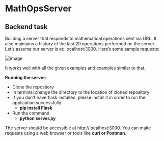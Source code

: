 # MathOpsServer
## Backend task
Building a server that responds to mathematical operations sent via URL. It also
maintains a history of the last 20 operations performed on the server.
Let’s assume our server is at: localhost:3000. 
Here’s some sample requests:

![image](https://github.com/NITHES2003/MathOpsServer/assets/80467294/add6ec90-373e-452b-a0cd-7f712e3af090)

It works well with all the given examples and examples similar to that.

**Running the server:**
* Clone the repository
* In terminal change the directory to the location of cloned repository
* If you don't have flask installed, please install it in order to run the application successfully
  - **pip install Flask**
* Run the command
  - **python server.py**

The server should be accessible at http://localhost:3000.
You can make requests using a web browser or tools like **curl or Postman**.



